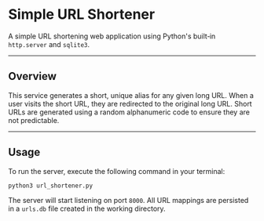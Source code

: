 # Simple URL Shortener

A simple URL shortening web application using Python's built‑in `http.server` and `sqlite3`.

-----

## Overview

This service generates a short, unique alias for any given long URL. When a user visits the short URL, they are redirected to the original long URL. Short URLs are generated using a random alphanumeric code to ensure they are not predictable.

-----

## Usage

To run the server, execute the following command in your terminal:

```bash
python3 url_shortener.py
```

The server will start listening on port `8000`. All URL mappings are persisted in a `urls.db` file created in the working directory.